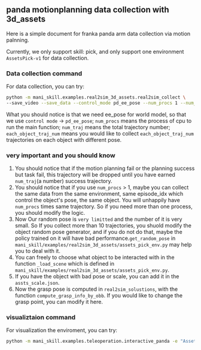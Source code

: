 ## panda motionplanning data collection with 3d_assets


Here is a simple document for franka panda arm data collection via motion palnning.

Currently, we only support skill: pick, and only support one environment `AssetsPick-v1` for data collection.


### Data collection command

For data collection, you can try:
```bash
python -m mani_skill.examples.real2sim_3d_assets.real2sim_collect \
--save_video --save_data --control_mode pd_ee_pose --num_procs 1 --num_traj 4 --each_object_traj_num 2
```


What you should notice is that we need ee_pose for world model, so that we use `control mode` -> `pd_ee_pose`; `num_procs` means the process of cpu to run the main function; `num_traj` means the total trajectory number; `each_object_traj_num` means you would like to collect `each_object_traj_num` trajectories on each object with different pose.


### very important and you should know
1. You should notice that if the motion planning fail or the planning success but task fail, this trajectory will be dropped until you have earned `num_traj`(a number) success trajectory.
2. You should notice that if you use `num_procs` > 1, maybe you can collect the same data from the same environment, same episode_idx which control the object's pose, the same object. You will unhappily have `num_procs` times same trajectory. So if you need more than one process, you should modify the logic.
3. Now Our random pose is `very limitted` and the number of it is very small. So If you collect more than 10 trajectories, you shuold modify the object random pose generator, and if you do not do that, maybe the policy trained on it will have bad performance.`get_random_pose` in `mani_skill/examples/real2sim_3d_assets/assets_pick_env.py` may help you to deal with it. 
4. You can freely to choose what object to be interacted with in the function `_load_scene` which is defined in `mani_skill/examples/real2sim_3d_assets/assets_pick_env.py`. 
5. If you have the object with bad pose or scale, you can add it in the `assts_scale.json`.
6. Now the grasp pose is computed in `real2sim_solustions`, with the function `compute_grasp_info_by_obb`. If you would like to change the grasp point, you can modify it here.

### visualiztaion command

For visualization the enviroment, you can try:
```bash
python -m mani_skill.examples.teleoperation.interactive_panda -e "AssetsPick-v1"
```